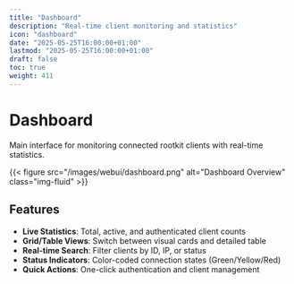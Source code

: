```yaml
---
title: "Dashboard"
description: "Real-time client monitoring and statistics"
icon: "dashboard"
date: "2025-05-25T16:00:00+01:00"
lastmod: "2025-05-25T16:00:00+01:00"
draft: false
toc: true
weight: 411
---
```


# Dashboard

Main interface for monitoring connected rootkit clients with real-time statistics.

{{< figure src="/images/webui/dashboard.png" alt="Dashboard Overview" class="img-fluid" >}}

## Features

- **Live Statistics**: Total, active, and authenticated client counts
- **Grid/Table Views**: Switch between visual cards and detailed table
- **Real-time Search**: Filter clients by ID, IP, or status
- **Status Indicators**: Color-coded connection states (Green/Yellow/Red)
- **Quick Actions**: One-click authentication and client management 